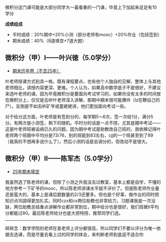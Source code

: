 微积分这门课可能是大部分同学大一最看重的一门课，毕竟上下加起来足足有10学分

**成绩组成**

- 平时成绩：20%期中+20%小测（部分老师有mooc）+20%作业（包括签到）
- 期末成绩：40%（8道填空+7道大题）
## 微积分（甲）I——叶兴徳（5.0学分）
- [期末历年卷（不含25年）](../files/微积分/微积分期末.pdf)

叶老师授课方式别具一格，既有课程要点，也有他个人独自的见解，整体上与其他老师相比，讲授内容更深、更难。个人认为，如果高中数学底子不是很好，不建议来选叶老师的课。因为毕竟微积分是要面向考试学习的，如果你没有太多的时间放在微积分上，仅仅是去听叶老师深入讲解，那期中期末很可能爆炸（lz在鞭自己的尸）。反倒是不如去听矿爷或童姥姥讲，他们更加面向考试一些。

对于给分这方面，叶老师是有签到分的，每学期5～6次，签一次给1分，满分5分。有两次是小测签，剩下的随机。平时分的话是一点不捞，尤其是期中考试——这是叶老师班被诟病已久的问题。因为期中考试是助教改自己班的，我依稀记得叶老师两个班期中平均分是73/76，别的班能到83左右，cjj的一个班甚至到了89（我真的不想再多说什么了）。然后小测的话是会调分的，但改动不是很大。

## 微积分（甲）II——陈军杰（5.0学分）
- [25年期末填空](../files/微积分/25期末填空.JPG)

我虽然选了陈老师的课，但除了小测之外我没去过教室，基本上都是自学，不懂的地方参考一下矿爷的mooc，所以陈老师讲课水平就不评价了。但是陈老师作业量还是蛮大的，基本上是课后题数量的2/3还要多。但也是个好事，做作业的同时把知识点巩固得更加扎实。同时czx和cx两位助教也非常给力，习题课我是一次没缺，两位助教总结重点讲解作业都非常到位，期中给分也是很好，我们班微II平均分都能过80。最后陈老师给分也是大捞特捞，推荐同学们选。

---
碎碎念：数学学院的老师在查老师上评分都很高，所以同学们不要以评分为唯一依据去选课，而是尽量去看上过的同学的体会，来判断老师到底适不适合你
